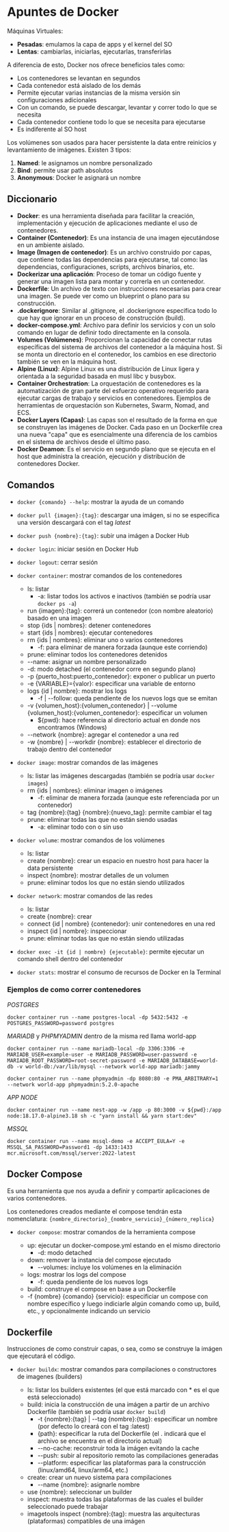 # Apuntes de Docker

Máquinas Virtuales:

- **Pesadas**: emulamos la capa de apps y el kernel del SO
- **Lentas**: cambiarlas, iniciarlas, ejecutarlas, transferirlas

A diferencia de esto, Docker nos ofrece beneficios tales como:

- Los contenedores se levantan en segundos
- Cada contenedor está aislado de los demás
- Permite ejecutar varias instancias de la misma versión sin configuraciones adicionales
- Con un comando, se puede descargar, levantar y correr todo lo que se necesita
- Cada contenedor contiene todo lo que se necesita para ejecutarse
- Es indiferente al SO host

Los volúmenes son usados para hacer persistente la data entre reinicios y levantamiento de imágenes. Existen 3 tipos:

1. **Named**: le asignamos un nombre personalizado
2. **Bind**: permite usar path absolutos
3. **Anonymous**: Docker le asignará un nombre

## Diccionario

- **Docker**: es una herramienta diseñada para facilitar la creación, implementación y ejecución de aplicaciones mediante el uso de contenedores.
- **Container (Contenedor)**: Es una instancia de una imagen ejecutándose en un ambiente aislado.
- **Image (Imagen de contenedor)**: Es un archivo construido por capas, que contiene todas las dependencias para ejecutarse, tal como: las dependencias, configuraciones, scripts, archivos binarios, etc.
- **Dockerizar una aplicación**: Proceso de tomar un código fuente y generar una imagen lista para montar y correrla en un contenedor.
- **Dockerfile**: Un archivo de texto con instrucciones necesarias para crear una imagen. Se puede ver como un blueprint o plano para su construcción.
- **.dockerignore**: Similar al .gitignore, el .dockerignore especifica todo lo que hay que ignorar en un proceso de construcción (build).
- **docker-compose.yml**: Archivo para definir los servicios y con un solo comando en lugar de definir todo directamente en la consola.
- **Volumes (Volúmenes)**: Proporcionan la capacidad de conectar rutas específicas del sistema de archivos del contenedor a la máquina host. Si se monta un directorio en el contenedor, los cambios en ese directorio también se ven en la máquina host.
- **Alpine (Linux)**: Alpine Linux es una distribución de Linux ligera y orientada a la seguridad basada en musl libc y busybox.
- **Container Orchestration**: La orquestación de contenedores es la automatización de gran parte del esfuerzo operativo requerido para ejecutar cargas de trabajo y servicios en contenedores. Ejemplos de herramientas de orquestación son Kubernetes, Swarm, Nomad, and ECS.
- **Docker Layers (Capas)**: Las capas son el resultado de la forma en que se construyen las imágenes de Docker. Cada paso en un Dockerfile crea una nueva "capa" que es esencialmente una diferencia de los cambios en el sistema de archivos desde el último paso.
- **Docker Deamon**: Es el servicio en segundo plano que se ejecuta en el host que administra la creación, ejecución y distribución de contenedores Docker.

## Comandos

- `docker {comando} --help`: mostrar la ayuda de un comando

- `docker pull {imagen}:{tag}`: descargar una imágen, si no se especifica una versión descargará con el tag _latest_

- `docker push {nombre}:{tag}`: subir una imágen a Docker Hub

- `docker login`: iniciar sesión en Docker Hub

- `docker logout`: cerrar sesión

- `docker container`: mostrar comandos de los contenedores

  - ls: listar
    - -a: listar todos los activos e inactivos (también se podría usar `docker ps -a`)
  - run {imagen}:{tag}: correrá un contenedor (con nombre aleatorio) basado en una imagen
  - stop {ids | nombres}: detener contenedores
  - start {ids | nombres}: ejecutar contenedores
  - rm {ids | nombres}: eliminar uno o varios contenedores
    - -f: para eliminar de manera forzada (aunque este corriendo)
  - prune: eliminar todos los contenedores detenidos
  - --name: asignar un nombre personalizado
  - -d: modo detached (el contenedor corre en segundo plano)
  - -p {puerto_host:puerto_contenedor}: exponer o publicar un puerto
  - -e {VARIABLE}={valor}: especificar una variable de entorno
  - logs {id | nombre}: mostrar los logs
    - -f | --follow: queda pendiente de los nuevos logs que se emitan
  - -v {volumen_host}:{volumen_contenedor} | --volume {volumen_host}:{volumen_contenedor}: especificar un volumen
    - ${pwd}: hace referencia al directorio actual en donde nos encontramos (Windows)
  - --network {nombre}: agregar el contenedor a una red
  - -w {nombre} | --workdir {nombre}: establecer el directorio de trabajo dentro del contenedor

- `docker image`: mostrar comandos de las imágenes

  - ls: listar las imágenes descargadas (también se podría usar `docker images`)
  - rm {ids | nombres}: eliminar imagen o imágenes
    - -f: eliminar de manera forzada (aunque este referenciada por un contenedor)
  - tag {nombre}:{tag} {nombre}:{nuevo_tag}: permite cambiar el tag
  - prune: eliminar todas las que no están siendo usadas
    - -a: eliminar todo con o sin uso

- `docker volume`: mostrar comandos de los volúmenes

  - ls: listar
  - create {nombre}: crear un espacio en nuestro host para hacer la data persistente
  - inspect {nombre}: mostrar detalles de un volumen
  - prune: eliminar todos los que no están siendo utilizados

- `docker network`: mostrar comandos de las redes

  - ls: listar
  - create {nombre}: crear
  - connect {id | nombre} {contenedor}: unir contenedores en una red
  - inspect {id | nombre}: inspeccionar
  - prune: eliminar todas las que no están siendo utilizadas

- `docker exec -it {id | nombre} {ejecutable}`: permite ejecutar un comando shell dentro del contenedor

- `docker stats`: mostrar el consumo de recursos de Docker en la Terminal

### Ejemplos de como correr contenedores

_POSTGRES_

```
docker container run --name postgres-local -dp 5432:5432 -e POSTGRES_PASSWORD=password postgres
```

_MARIADB_ y _PHPMYADMIN_ dentro de la misma red llama world-app

```
docker container run --name mariadb-local -dp 3306:3306 -e MARIADB_USER=example-user -e MARIADB_PASSWORD=user-password -e MARIADB_ROOT_PASSWORD=root-secret-password -e MARIADB_DATABASE=world-db -v world-db:/var/lib/mysql --network world-app mariadb:jammy
```

```
docker container run --name phpmyadmin -dp 8080:80 -e PMA_ARBITRARY=1 --network world-app phpmyadmin:5.2.0-apache
```

_APP NODE_

```
docker container run --name nest-app -w /app -p 80:3000 -v ${pwd}:/app node:18.17.0-alpine3.18 sh -c "yarn install && yarn start:dev"
```

_MSSQL_

```
docker container run --name mssql-demo -e ACCEPT_EULA=Y -e MSSQL_SA_PASSWORD=Password1 -dp 1433:1433 mcr.microsoft.com/mssql/server:2022-latest
```

## Docker Compose

Es una herramienta que nos ayuda a definir y compartir aplicaciones de varios contenedores.

Los contenedores creados mediante el compose tendrán esta nomenclatura: `{nombre_directorio}_{nombre_servicio}_{número_replica}`

- `docker compose`: mostrar comandos de la herramienta compose

  - up: ejecutar un docker-compose.yml estando en el mismo directorio
    - -d: modo detached
  - down: remover la instancia del compose ejecutado
    - --volumes: incluye los volúmenes en la eliminación
  - logs: mostrar los logs del compose
    - -f: queda pendiente de los nuevos logs
  - build: construye el compose en base a un Dockerfile
  - -f {nombre} {comando} {servicio}: especificiar un compose con nombre específico y luego indiciarle algún comando como up, build, etc., y opcionalmente indicando un servicio

## Dockerfile

Instrucciones de como construir capas, o sea, como se construye la imágen que ejecutará el código.

- `docker buildx`: mostrar comandos para compilaciones o constructores de imagenes (builders)

  - ls: listar los builders existentes (el que está marcado con \* es el que está seleccionado)
  - build: inicia la construcción de una imágen a partir de un archivo Dockerfile (también se podría usar `docker build`)
    - -t {nombre}:{tag} | --tag {nombre}:{tag}: especificar un nombre (por defecto lo creará con el tag :latest)
    - {path}: especificar la ruta del Dockerfile (el . indicará que el archivo se encuentra en el directorio actual)
    - --no-cache: reconstruir toda la imágen evitando la cache
    - --push: subir al repositorio remoto las compilaciones generadas
    - --platform: especificar las plataformas para la construcción (linux/amd64, linux/arm64, etc.)
  - create: crear un nuevo sistema para compilaciones
    - --name {nombre}: asignarle nombre
  - use {nombre}: seleccionar un builder
  - inspect: muestra todas las plataformas de las cuales el builder seleccionado puede trabajar
  - imagetools inspect {nombre}:{tag}: muestra las arquitecturas (plataformas) compatibles de una imágen
